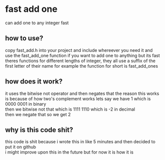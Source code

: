 # fast add one
can add one to any integer fast

## how to use?
copy fast_add.h into your project and include whereever you need it and use the fast_add_one function if you want to add one to anything but its fast  
theres functions for different lengths of integer, they all use a suffix of the first letter of their name for example the function for short is fast_add_ones

## how does it work?
it uses the bitwise not operator and then negates that the reason this works is because of how two's complement works
lets say we have 1 which is 0000 0001 in binary  
then we bitwise not that which is 1111 1110 which is -2 in decimal  
then we negate that so we get 2  

## why is this code shit?
this code is shit because i wrote this in like 5 minutes and then decided to put it on github  
i might improve upon this in the future but for now it is how it is  
